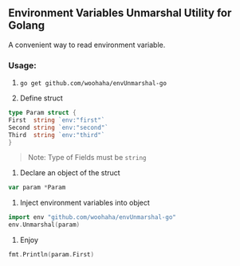 ## Environment Variables Unmarshal Utility for Golang

A convenient way to read environment variable.

### Usage:

1. `go get github.com/woohaha/envUnmarshal-go`

1. Define struct

```go
type Param struct {
First  string `env:"first"`
Second string `env:"second"`
Third  string `env:"third"`
}
```
> Note: Type of Fields must be `string`

1. Declare an object of the struct

```go
var param *Param
```

1. Inject environment variables into object

```go
import env "github.com/woohaha/envUnmarshal-go"
env.Unmarshal(param)
```

1. Enjoy

```go
fmt.Println(param.First)
```